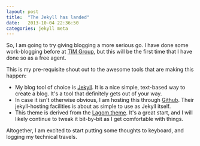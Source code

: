 ```yaml
---
layout: post
title:  "The Jekyll has landed"
date:   2013-10-04 22:36:50
categories: jekyll meta
---
```


So, I am going to try giving blogging a more serious go. I have done some work-blogging before at [TIM Group][timgroup-blog], but this will be the first time that I have done so as a free agent.

This is my pre-requisite shout out to the awesome tools that are making this happen:
* My blog tool of choice is [Jekyll][jekyll]. It is a nice simple, text-based way to create a blog. It's a tool that definitely gets out of your way.
* In case it isn't otherwise obvious, I am hosting this through [Github][github]. Their jekyll-hosting facilities is about as simple to use as Jekyll itself.
* This theme is derived from the [Lagom theme][lagom]. It's a great start, and I will likely continue to tweak it bit-by-bit as I get comfortable with things.

Altogether, I am excited to start putting some thoughts to keyboard, and logging my technical travels.

[jekyll]:    http://jekyllrb.com
[timgroup-blog]: https://devblog.timgroup.com/author/jlarsen/
[github]: https://github.com/jasonklarsen/jasonklarsen.github.io
[lagom]: https://github.com/swanson/lagom
